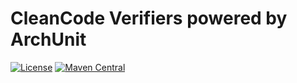  # CleanCode Verifiers powered by ArchUnit

[![License](https://img.shields.io/badge/License-Apache_2.0-green.svg)](https://opensource.org/licenses/Apache-2.0)
[![Maven Central](https://img.shields.io/maven-central/v/io.cloudflight.cleancode.archunit/archunit-cleancode-verifier.svg?label=Maven%20Central)](https://search.maven.org/artifact/io.cloudflight.cleancode.archunit/archunit-cleancode-verifier)

